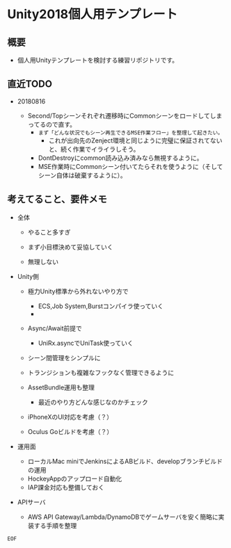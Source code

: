 # Unity2018個人用テンプレート

## 概要

- 個人用Unityテンプレートを検討する練習リポジトリです。


## 直近TODO

- 20180816

	- Second/Topシーンそれぞれ遷移時にCommonシーンをロードしてしまってるので直す。
		- `まず「どんな状況でもシーン再生できるMSE作業フロー」を整理して起きたい。`
			- これが出向先のZenject環境と同じように完璧に保証されてないと、続く作業でイライラしそう。
		- DontDestroyにcommon読み込み済みなら無視するように。
		- MSE作業時にCommonシーン付いてたらそれを使うように（そしてシーン自体は破棄するように）。

## 考えてること、要件メモ

- 全体

	- やること多すぎ

	- まず小目標決めて妥協していく

	- 無理しない


- Unity側

	- 極力Unity標準から外れないやり方で
		- ECS,Job System,Burstコンパイラ使っていく
		- 

	- Async/Await前提で
		- UniRx.asyncでUniTask使っていく

	- シーン間管理をシンプルに

	- トランジションも複雑なフックなく管理できるように

	- AssetBundle運用も整理
		- 最近のやり方どんな感じなのかチェック

	- iPhoneXのUI対応を考慮（？）

	- Oculus Goビルドを考慮（？）

- 運用面

	- ローカルMac miniでJenkinsによるABビルド、developブランチビルドの運用
	- HockeyAppのアップロード自動化
	- IAP課金対応も整備しておく

- APIサーバ
	- AWS API Gateway/Lambda/DynamoDBでゲームサーバを安く簡略に実装する手順を整理



`EOF`
